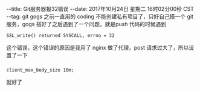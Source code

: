 --title: Git服务器报32错误
--date: 2017年10月24日 星期二 16时02分00秒 CST
--tag: git gogs
之前一直用的 coding 不能创建私有项目了，只好自己搭一个 git 服务，gogs 搭好了之后遇到了一个问题，就是push 代码的时候遇到
```
SSL_write() returned SYSCALL, errno = 32
```
这个错误，这个错误的原因是我用了 nginx 做了代理，post 请求过大了，所以设置了一下
###
```
client_max_body_size 10m;
```
就好了
